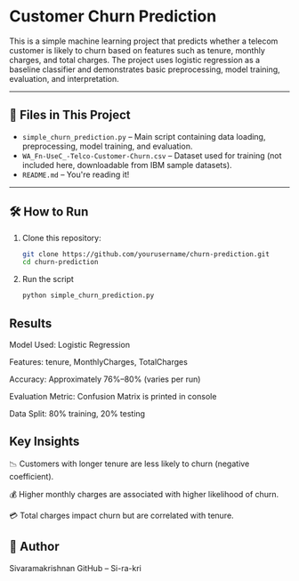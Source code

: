 # Customer Churn Prediction

This is a simple machine learning project that predicts whether a telecom customer is likely to churn based on features such as tenure, monthly charges, and total charges. The project uses logistic regression as a baseline classifier and demonstrates basic preprocessing, model training, evaluation, and interpretation.

---

## 📁 Files in This Project

- `simple_churn_prediction.py` – Main script containing data loading, preprocessing, model training, and evaluation.  
- `WA_Fn-UseC_-Telco-Customer-Churn.csv` – Dataset used for training (not included here, downloadable from IBM sample datasets).  
- `README.md` – You're reading it!

---

## 🛠️ How to Run

1. Clone this repository:
   ```bash
   git clone https://github.com/yourusername/churn-prediction.git
   cd churn-prediction
2. Run the script
   ```bash
   python simple_churn_prediction.py
## Results
Model Used: Logistic Regression

Features: tenure, MonthlyCharges, TotalCharges

Accuracy: Approximately 76%–80% (varies per run)

Evaluation Metric: Confusion Matrix is printed in console

Data Split: 80% training, 20% testing

## Key Insights
📉 Customers with longer tenure are less likely to churn (negative coefficient).

💰 Higher monthly charges are associated with higher likelihood of churn.

💳 Total charges impact churn but are correlated with tenure.

## 👤 Author
Sivaramakrishnan
GitHub – Si-ra-kri





